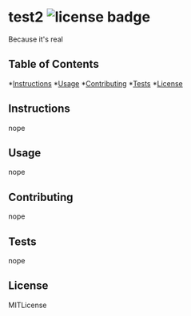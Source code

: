 
  # test2 ![license badge](https://img.shields.io/static/v1?label=license&message=MITLicense&color=red)
  Because it's real

  ## Table of Contents
  *[Instructions](#instructions)
  *[Usage](#usage)
  *[Contributing](#contributing)
  *[Tests](#tests)
  *[License](#license)

  ## Instructions
  nope

  ## Usage
  nope

  ## Contributing
  nope

  ## Tests
  nope

  ## License
  MITLicense
